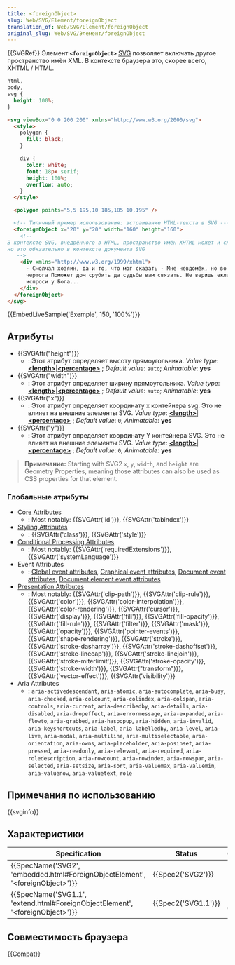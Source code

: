 ```yaml
---
title: <foreignObject>
slug: Web/SVG/Element/foreignObject
translation_of: Web/SVG/Element/foreignObject
original_slug: Web/SVG/Элемент/foreignObject
---
```


{{SVGRef}}
Элемент **`<foreignObject>`** [SVG](/ru/docs/Web/SVG) позволяет включать другое пространство имён XML.
В контексте браузера это, скорее всего, XHTML / HTML.

```css hidden
html,
body,
svg {
  height: 100%;
}
```

```html
<svg viewBox="0 0 200 200" xmlns="http://www.w3.org/2000/svg">
  <style>
    polygon {
      fill: black;
    }

    div {
      color: white;
      font: 18px serif;
      height: 100%;
      overflow: auto;
    }
  </style>

  <polygon points="5,5 195,10 185,185 10,195" />

  <!-- Типичный пример использования: встраивание HTML-текста в SVG -->
  <foreignObject x="20" y="20" width="160" height="160">
    <!--
В контексте SVG, внедрённого в HTML, пространство имён XHTML может и следует избегать,
но это обязательно в контексте документа SVG
   -->
    <div xmlns="http://www.w3.org/1999/xhtml">
      - Смолчал хозяин, да и то, что мог сказать - Мне невдомёк, но во владениях
      чертога Поможет дом срубить да судьбы вам связать. Не веришь ежли -
      испроси у Бога...
    </div>
  </foreignObject>
</svg>
```

{{EmbedLiveSample('Exemple', 150, '100%')}}

## Атрибуты

- {{SVGAttr("height")}}
  - : Этот атрибут определяет высоту прямоугольника.
    _Value type_: [**\<length>**](/docs/Web/SVG/Content_type#Length)|[**\<percentage>**](/docs/Web/SVG/Content_type#Percentage) ; _Default value_: `auto`; _Animatable_: **yes**
- {{SVGAttr("width")}}
  - : Этот атрибут определяет ширину прямоугольника.
    _Value type_: [**\<length>**](/docs/Web/SVG/Content_type#Length)|[**\<percentage>**](/docs/Web/SVG/Content_type#Percentage) ; _Default value_: `auto`; _Animatable_: **yes**
- {{SVGAttr("x")}}
  - : Этот атрибут определяет координату x контейнера svg.
    Это не влияет на внешние элементы SVG.
    _Value type_: [**\<length>**](/docs/Web/SVG/Content_type#Length)|[**\<percentage>**](/docs/Web/SVG/Content_type#Percentage) ; _Default value_: `0`; _Animatable_: **yes**
- {{SVGAttr("y")}}
  - : Этот атрибут определяет координату Y контейнера SVG.
    Это не влияет на внешние элементы SVG.
    _Value type_: [**\<length>**](/docs/Web/SVG/Content_type#Length)|[**\<percentage>**](/docs/Web/SVG/Content_type#Percentage) ; _Default value_: `0`; _Animatable_: **yes**

> **Примечание:** Starting with SVG2 `x`, `y`, `width`, and `height` are Geometry Properties, meaning those attributes can also be used as CSS properties for that element.

### Глобальные атрибуты

- [Core Attributes](/docs/Web/SVG/Attribute/Core)
  - : Most notably: {{SVGAttr('id')}}, {{SVGAttr('tabindex')}}
- [Styling Attributes](/docs/Web/SVG/Attribute/Styling)
  - : {{SVGAttr('class')}}, {{SVGAttr('style')}}
- [Conditional Processing Attributes](/docs/Web/SVG/Attribute/Conditional_Processing)
  - : Most notably: {{SVGAttr('requiredExtensions')}}, {{SVGAttr('systemLanguage')}}
- Event Attributes
  - : [Global event attributes](/docs/Web/SVG/Attribute/Events#Global_Event_Attributes), [Graphical event attributes](/docs/Web/SVG/Attribute/Events#Graphical_Event_Attributes), [Document event attributes](/docs/Web/SVG/Attribute/Events#Document_Event_Attributes), [Document element event attributes](/docs/Web/SVG/Attribute/Events#Document_Element_Event_Attributes)
- [Presentation Attributes](/docs/Web/SVG/Attribute/Presentation)
  - : Most notably: {{SVGAttr('clip-path')}}, {{SVGAttr('clip-rule')}}, {{SVGAttr('color')}}, {{SVGAttr('color-interpolation')}}, {{SVGAttr('color-rendering')}}, {{SVGAttr('cursor')}}, {{SVGAttr('display')}}, {{SVGAttr('fill')}}, {{SVGAttr('fill-opacity')}}, {{SVGAttr('fill-rule')}}, {{SVGAttr('filter')}}, {{SVGAttr('mask')}}, {{SVGAttr('opacity')}}, {{SVGAttr('pointer-events')}}, {{SVGAttr('shape-rendering')}}, {{SVGAttr('stroke')}}, {{SVGAttr('stroke-dasharray')}}, {{SVGAttr('stroke-dashoffset')}}, {{SVGAttr('stroke-linecap')}}, {{SVGAttr('stroke-linejoin')}}, {{SVGAttr('stroke-miterlimit')}}, {{SVGAttr('stroke-opacity')}}, {{SVGAttr('stroke-width')}}, {{SVGAttr("transform")}}, {{SVGAttr('vector-effect')}}, {{SVGAttr('visibility')}}
- Aria Attributes
  - : `aria-activedescendant`, `aria-atomic`, `aria-autocomplete`, `aria-busy`, `aria-checked`, `aria-colcount`, `aria-colindex`, `aria-colspan`, `aria-controls`, `aria-current`, `aria-describedby`, `aria-details`, `aria-disabled`, `aria-dropeffect`, `aria-errormessage`, `aria-expanded`, `aria-flowto`, `aria-grabbed`, `aria-haspopup`, `aria-hidden`, `aria-invalid`, `aria-keyshortcuts`, `aria-label`, `aria-labelledby`, `aria-level`, `aria-live`, `aria-modal`, `aria-multiline`, `aria-multiselectable`, `aria-orientation`, `aria-owns`, `aria-placeholder`, `aria-posinset`, `aria-pressed`, `aria-readonly`, `aria-relevant`, `aria-required`, `aria-roledescription`, `aria-rowcount`, `aria-rowindex`, `aria-rowspan`, `aria-selected`, `aria-setsize`, `aria-sort`, `aria-valuemax`, `aria-valuemin`, `aria-valuenow`, `aria-valuetext`, `role`

## Примечания по использованию

{{svginfo}}

## Характеристики

| Specification                                                                       | Status              | Comment            |
| ----------------------------------------------------------------------------------- | ------------------- | ------------------ |
| {{SpecName('SVG2', 'embedded.html#ForeignObjectElement', '&lt;foreignObject&gt;')}} | {{Spec2('SVG2')}}   |                    |
| {{SpecName('SVG1.1', 'extend.html#ForeignObjectElement', '&lt;foreignObject&gt;')}} | {{Spec2('SVG1.1')}} | Initial definition |

## Совместимость браузера

{{Compat}}
